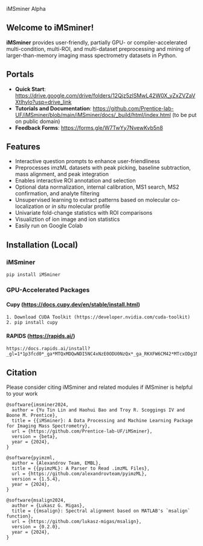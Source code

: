 iMSminer Alpha

## **Welcome to iMSminer!**
**iMSminer** provides user-friendly, partially GPU- or compiler-accelerated multi-condition, multi-ROI, and multi-dataset preprocessing and mining of larger-than-memory imaging mass spectrometry datasets in Python.

## **Portals**
- **Quick Start**: https://drive.google.com/drive/folders/12Qjz5zlSMwL42W0X_yZxZVZaVXtlhylo?usp=drive_link 
- **Tutorials and Documentation**: https://github.com/Prentice-lab-UF/iMSminer/blob/main/iMSminer/docs/_build/html/index.html (to be put on public domain)
- **Feedback Forms**: https://forms.gle/W7TwYy7NvewKvb5n8

## **Features**
- Interactive question prompts to enhance user-friendliness
- Preprocesses imzML datasets with peak picking, baseline subtraction, mass alignment, and peak integration
- Enables interactive ROI annotation and selection
- Optional data normalization, internal calibration, MS1 search, MS2 confirmation, and analyte filtering
- Unsupervised learning to extract patterns based on molecular co-localization or *in situ* molecular profile
- Univariate fold-change statistics with ROI comparisons
- Visualiztion of ion image and ion statistics
- Easily run on Google Colab

## **Installation (Local)**
### **iMSminer**
```
pip install iMSminer
```
### **GPU-Accelerated Packages**
#### **Cupy** (https://docs.cupy.dev/en/stable/install.html)
```
1. Download CUDA Toolkit (https://developer.nvidia.com/cuda-toolkit)
2. pip install cupy
```
#### **RAPIDS** (https://rapids.ai/)
```
https://docs.rapids.ai/install?_gl=1*1p3fcd0*_ga*MTQxMDQwNDI5NC4xNzE0ODU0NzQx*_ga_RKXFW6CM42*MTcxODg1NzY3MS4xMS4xLjE3MTg4NTc4NTYuNjAuMC4w#wsl2
```

## **Citation**
Please consider citing iMSminer and related modules if iMSminer is helpful to your work
```
@software{imsminer2024,
  author = {Yu Tin Lin and Haohui Bao and Troy R. Scoggings IV and Boone M. Prentice},
  title = {{iMSminer}: A Data Processing and Machine Learning Package for Imaging Mass Spectrometry},
  url = {https://github.com/Prentice-lab-UF/iMSminer},
  version = {beta},
  year = {2024},
}

@software{pyimzml,
  author = {Alexandrov Team, EMBL},
  title = {{pyimzML}: A Parser to Read .imzML Files},
  url = {https://github.com/alexandrovteam/pyimzML},
  version = {1.5.4},
  year = {2024},
}

@software{msalign2024,
  author = {Lukasz G. Migas},
  title = {{msalign}: Spectral alignment based on MATLAB's `msalign` function},
  url = {https://github.com/lukasz-migas/msalign},
  version = {0.2.0},
  year = {2024},
}
```
